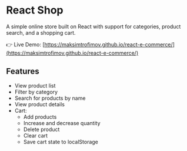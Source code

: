 # React Shop

A simple online store built on React with support for categories, product search, and a shopping cart.

👉 Live Demo: [https://maksimtrofimov.github.io/react-e-commerce/](https://maksimtrofimov.github.io/react-e-commerce/) 

## Features

- View product list
- Filter by category
- Search for products by name
- View product details
- Cart:
  - Add products
  - Increase and decrease quantity
  - Delete product
  - Clear cart
  - Save cart state to localStorage
